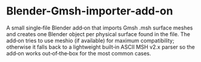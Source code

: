 # Blender-Gmsh-importer-add-on
A small single‑file Blender add‑on that imports Gmsh .msh surface meshes and creates one Blender object per physical surface found in the file. The add‑on tries to use meshio (if available) for maximum compatibility; otherwise it falls back to a lightweight built‑in ASCII MSH v2.x parser so the add‑on works out‑of‑the‑box for the most common cases.
